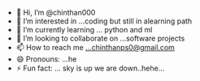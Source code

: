 - 👋 Hi, I’m @chinthan000
- 👀 I’m interested in ...coding but still in alearning path
- 🌱 I’m currently learning ... python and ml
- 💞️ I’m looking to collaborate on ...software projects
- 📫 How to reach me ...chinthanps0@gmail.com
- 😄 Pronouns: ...he 
- ⚡ Fun fact: ... sky is up we are down..hehe...

<!---
chinthan000/chinthan000 is a ✨ special ✨ repository because its `README.md` (this file) appears on your GitHub profile.
You can click the Preview link to take a look at your changes.
--->
